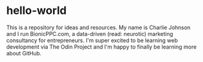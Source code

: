# hello-world
This is a repository for ideas and resources.
My name is Charlie Johnson and I run BionicPPC.com, a data-driven (read: neurotic) marketing consultancy for entrepreneurs.
I'm super excited to be learning web development via The Odin Project and I'm happy to finally be learning more about GitHub.
